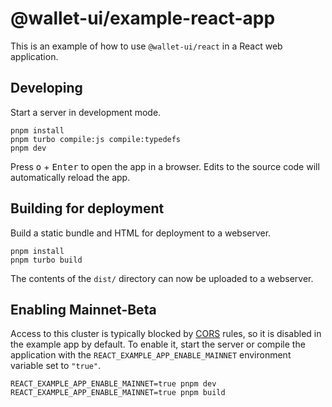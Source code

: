 # @wallet-ui/example-react-app

This is an example of how to use `@wallet-ui/react` in a React web application.

## Developing

Start a server in development mode.

```shell
pnpm install
pnpm turbo compile:js compile:typedefs
pnpm dev
```

Press <kbd>o</kbd> + <kbd>Enter</kbd> to open the app in a browser. Edits to the source code will automatically reload
the app.

## Building for deployment

Build a static bundle and HTML for deployment to a webserver.

```shell
pnpm install
pnpm turbo build
```

The contents of the `dist/` directory can now be uploaded to a webserver.

## Enabling Mainnet-Beta

Access to this cluster is typically blocked by [CORS](https://developer.mozilla.org/en-US/docs/Web/HTTP/CORS) rules, so
it is disabled in the example app by default. To enable it, start the server or compile the application with the
`REACT_EXAMPLE_APP_ENABLE_MAINNET` environment variable set to `"true"`.

```shell
REACT_EXAMPLE_APP_ENABLE_MAINNET=true pnpm dev
REACT_EXAMPLE_APP_ENABLE_MAINNET=true pnpm build
```
